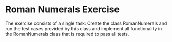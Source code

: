 # Roman Numerals Exercise

 The exercise consists of a single task: Create the class RomanNumerals and
 run the test cases provided by this class and implement all functionality
 in the RomanNumerals class that is required to pass all tests.

